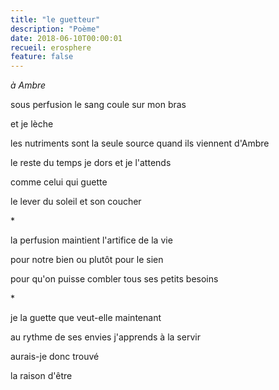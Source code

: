 ```yaml
---
title: "le guetteur"
description: "Poème"
date: 2018-06-10T00:00:01
recueil: erosphere
feature: false
---
```


*à Ambre*

sous perfusion
le sang coule sur mon bras

et je lèche

les nutriments sont la seule source
quand ils viennent d'Ambre

le reste du temps je dors et je l'attends

comme celui qui guette

le lever du soleil et son coucher

\*

la perfusion
maintient l'artifice de la vie

pour notre bien
ou plutôt pour le sien

pour qu'on puisse combler tous ses petits besoins

\*

je la guette
que veut-elle maintenant

au rythme de ses envies
j'apprends à la servir

aurais-je donc trouvé

la raison d'être

